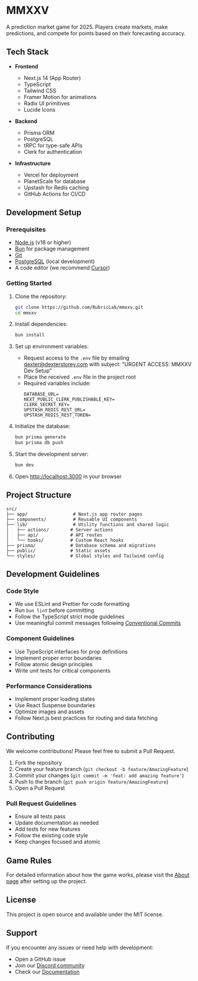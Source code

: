 # MMXXV

A prediction market game for 2025. Players create markets, make predictions, and compete for points based on their forecasting accuracy.

## Tech Stack

- **Frontend**
  - Next.js 14 (App Router)
  - TypeScript
  - Tailwind CSS
  - Framer Motion for animations
  - Radix UI primitives
  - Lucide Icons

- **Backend**
  - Prisma ORM
  - PostgreSQL
  - tRPC for type-safe APIs
  - Clerk for authentication

- **Infrastructure**
  - Vercel for deployment
  - PlanetScale for database
  - Upstash for Redis caching
  - GitHub Actions for CI/CD

## Development Setup

### Prerequisites

- [Node.js](https://nodejs.org/) (v18 or higher)
- [Bun](https://bun.sh) for package management
- [Git](https://git-scm.com/)
- [PostgreSQL](https://www.postgresql.org/) (local development)
- A code editor (we recommend [Cursor](https://cursor.sh))

### Getting Started

1. Clone the repository:
   ```bash
   git clone https://github.com/RubricLab/mmxxv.git
   cd mmxxv
   ```

2. Install dependencies:
   ```bash
   bun install
   ```

3. Set up environment variables:
   - Request access to the `.env` file by emailing dexter@dexterstorey.com with subject: "URGENT ACCESS: MMXXV Dev Setup"
   - Place the received `.env` file in the project root
   - Required variables include:
     ```plaintext
     DATABASE_URL=
     NEXT_PUBLIC_CLERK_PUBLISHABLE_KEY=
     CLERK_SECRET_KEY=
     UPSTASH_REDIS_REST_URL=
     UPSTASH_REDIS_REST_TOKEN=
     ```

4. Initialize the database:
   ```bash
   bun prisma generate
   bun prisma db push
   ```

5. Start the development server:
   ```bash
   bun dev
   ```

6. Open [http://localhost:3000](http://localhost:3000) in your browser

## Project Structure

```
src/
├── app/                 # Next.js app router pages
├── components/          # Reusable UI components
├── lib/                 # Utility functions and shared logic
│   ├── actions/        # Server actions
│   ├── api/            # API routes
│   └── hooks/          # Custom React hooks
├── prisma/             # Database schema and migrations
├── public/             # Static assets
└── styles/             # Global styles and Tailwind config
```

## Development Guidelines

### Code Style

- We use ESLint and Prettier for code formatting
- Run `bun lint` before committing
- Follow the TypeScript strict mode guidelines
- Use meaningful commit messages following [Conventional Commits](https://www.conventionalcommits.org/)

### Component Guidelines

- Use TypeScript interfaces for prop definitions
- Implement proper error boundaries
- Follow atomic design principles
- Write unit tests for critical components

### Performance Considerations

- Implement proper loading states
- Use React Suspense boundaries
- Optimize images and assets
- Follow Next.js best practices for routing and data fetching

## Contributing

We welcome contributions! Please feel free to submit a Pull Request.

1. Fork the repository
2. Create your feature branch (`git checkout -b feature/AmazingFeature`)
3. Commit your changes (`git commit -m 'feat: add amazing feature'`)
4. Push to the branch (`git push origin feature/AmazingFeature`)
5. Open a Pull Request

### Pull Request Guidelines

- Ensure all tests pass
- Update documentation as needed
- Add tests for new features
- Follow the existing code style
- Keep changes focused and atomic

## Game Rules

For detailed information about how the game works, please visit the [About page](https://mmxxv.com/about) after setting up the project.

## License

This project is open source and available under the MIT license.

## Support

If you encounter any issues or need help with development:
- Open a GitHub issue
- Join our [Discord community](https://discord.gg/mmxxv)
- Check our [Documentation](https://docs.mmxxv.com)
   
   
